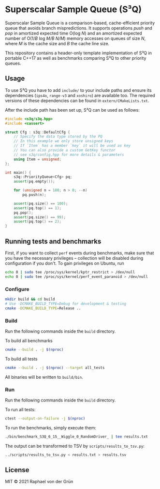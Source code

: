 # Superscalar Sample Queue (S³Q)

Superscalar Sample Queue is a comparison-based, cache-efficient priority queue that avoids branch mispredictions. It supports operations _push_ and _pop_ in amortized expected time O(log _N_) and an amortized expected number of O(1/_B_ log _M/B_ _N/M_) memory accesses on queues of size _N_, where _M_ is the cache size and _B_ the cache line size.

This repository contains a header-only template implementation of S³Q in portable C++17 as well as benchmarks comparing S³Q to other priority queues.

## Usage

To use S³Q you have to add `include/` to your include paths and ensure its dependencies (`ips4o`, `range-v3` and `xoshiro`) are available too. The required versions of these dependencies can be found in `extern/CMakeLists.txt`.

After the include path has been set up, S³Q can be used as follows:

```cpp
#include <s3q/s3q.hpp>
#include <cassert>

struct Cfg : s3q::DefaultCfg {
    // Specify the data type stored by the PQ
    // In this example we only store unsigned keys
    // If `Item` has a member `key` it will be used as key
    // You can also provide a custom GetKey functor
    // see s3q/config.hpp for more details & parameters
    using Item = unsigned;
};

int main() {
    s3q::PriorityQueue<Cfg> pq;
    assert(pq.empty());

    for (unsigned n = 100; n > 0; --n)
        pq.push(n);

    assert(pq.size() == 100);
    assert(pq.top() == 1);
    pq.pop();
    assert(pq.size() == 99);
    assert(pq.top() == 2);
}

```

## Running tests and benchmarks

First, if you want to collect `perf` events during benchmarks, make sure that you have the necessary privileges – collection will be disabled during configuration if you don't. To gain privileges on Ubuntu, run
```sh
echo 0 | sudo tee /proc/sys/kernel/kptr_restrict > /dev/null
echo 0 | sudo tee /proc/sys/kernel/perf_event_paranoid > /dev/null
```

### Configure
```sh
mkdir build && cd build
# Use -DCMAKE_BUILD_TYPE=Debug for development & testing
cmake -DCMAKE_BUILD_TYPE=Release ..
```

### Build

Run the following commands inside the `build` directory.

To build all benchmarks
```sh
cmake --build . -j $(nproc)
```

To build all tests
```sh
cmake --build . -j $(nproc) --target all_tests
```

All binaries will be written to `build/bin`.

### Run
Run the following commands inside the `build` directory.

To run all tests:
```sh
ctest --output-on-failure -j $(nproc)
```

To run the benchmarks, simply execute them:
```sh
./bin/benchmark_S3Q_6_15__Wiggle_0_RandomDriver_ | tee results.txt
```
The output can be transformed to TSV by `scripts/results_to_tsv.py`:
```sh
../scripts/results_to_tsv.py < results.txt > results.tsv
```

## License

MIT © 2021 Raphael von der Grün

